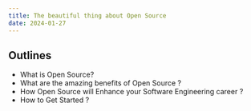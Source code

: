 ```yaml
---
title: The beautiful thing about Open Source
date: 2024-01-27
---
```


## Outlines
- What is Open Source?
- What are the amazing benefits of Open Source ?
- How Open Source will Enhance your Software Engineering career ?
- How to Get Started ?

